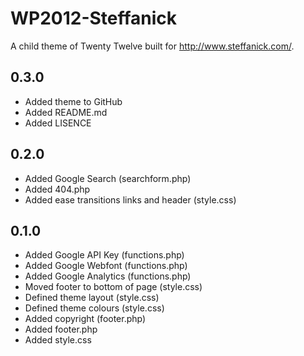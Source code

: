 # WP2012-Steffanick
A child theme of Twenty Twelve built for http://www.steffanick.com/.
## 0.3.0
* Added theme to GitHub
* Added README.md
* Added LISENCE
## 0.2.0
* Added Google Search (searchform.php)
* Added 404.php
* Added ease transitions links and header (style.css)
## 0.1.0
* Added Google API Key (functions.php)
* Added Google Webfont (functions.php)
* Added Google Analytics (functions.php)
* Moved footer to bottom of page (style.css)
* Defined theme layout (style.css)
* Defined theme colours (style.css)
* Added copyright (footer.php)
* Added footer.php
* Added style.css
